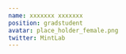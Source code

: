 ```yaml
---
name: xxxxxxx xxxxxxx
position: gradstudent
avatar: place_holder_female.png
twitter: MintLab
---
```

